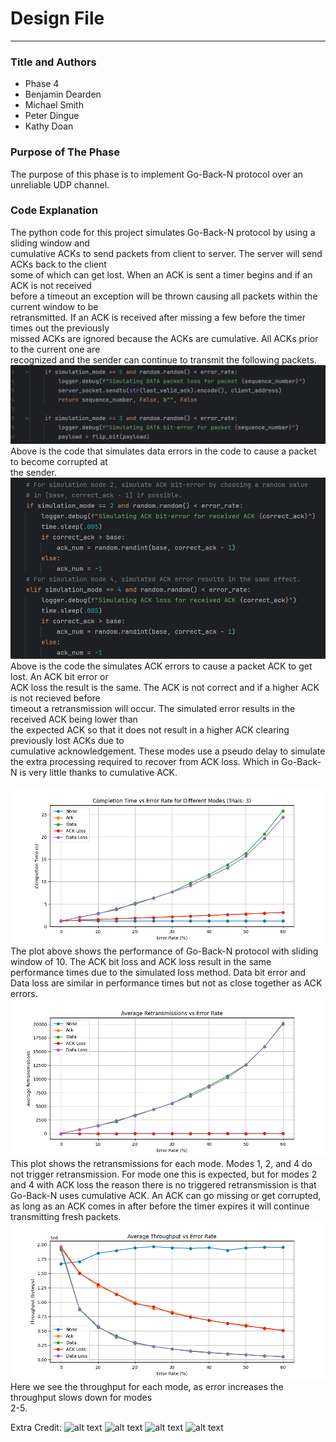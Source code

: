 # Design File

---

### Title and Authors
* Phase 4
* Benjamin Dearden
* Michael Smith
* Peter Dingue
* Kathy Doan

### Purpose of The Phase
The purpose of this phase is to implement Go-Back-N protocol over an <br>
unreliable UDP channel. 

### Code Explanation
The python code for this project simulates Go-Back-N protocol by using a sliding window and <br>
cumulative ACKs to send packets from client to server. The server will send ACKs back to the client <br>
some of which can get lost. When an ACK is sent a timer begins and if an ACK is not received <br>
before a timeout an exception will be thrown causing all packets within the current window to be <br>
retransmitted. If an ACK is received after missing a few before the timer times out the previously <br>
missed ACKs are ignored because the ACKs are cumulative. All ACKs prior to the current one are <br>
recognized and the sender can continue to transmit the following packets. 
![alt text](./pics/mode3mode5.png)
Above is the code that simulates data errors in the code to cause a packet to become corrupted at <br>
the sender.
![alt text](./pics/mode2mode4.png)
Above is the code the simulates ACK errors to cause a packet ACK to get lost. An ACK bit error or <br>
ACK loss the result is the same. The ACK is not correct and if a higher ACK is not recieved before <br> 
timeout a retransmission will occur. The simulated error results in the received ACK being lower than <br>
the expected ACK so that it does not result in a higher ACK clearing previously lost ACKs due to <br>
cumulative acknowledgement. These modes use a pseudo delay to simulate the extra processing required 
to recover from ACK loss. Which in Go-Back-N is very little thanks to cumulative ACK.

![alt text](./plots/completionvError3trial.png)
The plot above shows the performance of Go-Back-N protocol with sliding window of 10. The ACK bit loss and ACK loss result 
in the same performance times due to the simulated loss method. Data bit error and Data loss are similar in performance times but not as close together as 
ACK errors. 
![alt text](./plots/retransverror3trials.png)
This plot shows the retransmissions for each mode. Modes 1, 2, and 4 do not trigger retransmission. For mode one
this is expected, but for modes 2 and 4 with ACK loss the reason there is no triggered retransmission
is that Go-Back-N uses cumulative ACK. An ACK can go missing or get corrupted, as long as an ACK comes in after 
before the timer expires it will continue transmitting fresh packets. 
![alt text](./plots/throughputverror3trial.png)
Here we see the throughput for each mode, as error increases the throughput slows down for modes 
<br> 2-5. 


Extra Credit:
![alt text](./plots/chart1_protocol_vs_loss.png)
![alt text](./plots/chart2_timeout_optimization.png)
![alt text](./plots/chart3_window_optimization.png)
![alt text](./plots/chart4_protocol_comparison.png)
